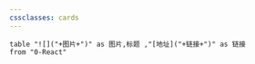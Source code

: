 ```yaml
---
cssclasses: cards
---
```



```dataview
table "![]("+图片+")" as 图片,标题 ,"[地址]("+链接+")" as 链接
from "0-React"
```

